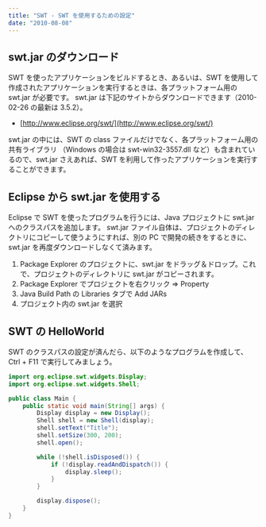 ```yaml
---
title: "SWT - SWT を使用するための設定"
date: "2010-08-08"
---
```


swt.jar のダウンロード
----

SWT を使ったアプリケーションをビルドするとき、あるいは、SWT を使用して作成されたアプリケーションを実行するときは、各プラットフォーム用の swt.jar が必要です。
swt.jar は下記のサイトからダウンロードできます（2010-02-26 の最新は 3.5.2）。

- [http://www.eclipse.org/swt/](http://www.eclipse.org/swt/)

swt.jar の中には、SWT の class ファイルだけでなく、各プラットフォーム用の共有ライブラリ （Windows の場合は swt-win32-3557.dll など）も含まれているので、swt.jar さえあれば、SWT を利用して作ったアプリケーションを実行することができます。


Eclipse から swt.jar を使用する
----

Eclipse で SWT を使ったプログラムを行うには、Java プロジェクトに swt.jar へのクラスパスを追加します。
swt.jar ファイル自体は、プロジェクトのディレクトリにコピーして使うようにすれば、別の PC で開発の続きをするときに、swt.jar を再度ダウンロードしなくて済みます。

1. Package Explorer のプロジェクトに、swt.jar をドラッグ＆ドロップ。これで、プロジェクトのディレクトリに swt.jar がコピーされます。
2. Package Explorer でプロジェクトを右クリック => Property
3. Java Build Path の Libraries タブで Add JARs
4. プロジェクト内の swt.jar を選択


SWT の HelloWorld
----

SWT のクラスパスの設定が済んだら、以下のようなプログラムを作成して、Ctrl + F11 で実行してみましょう。

~~~ java
import org.eclipse.swt.widgets.Display;
import org.eclipse.swt.widgets.Shell;

public class Main {
    public static void main(String[] args) {
        Display display = new Display();
        Shell shell = new Shell(display);
        shell.setText("Title");
        shell.setSize(300, 200);
        shell.open();

        while (!shell.isDisposed()) {
            if (!display.readAndDispatch()) {
                display.sleep();
            }
        }

        display.dispose();
    }
}
~~~

